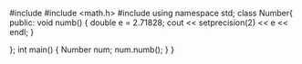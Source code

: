 #include <iostream> 
#include <math.h> 
#include <iomanip> 
using namespace std; 
class Number{ 
public: 
 void numb() 
 { 
  double e = 2.71828; 
  cout << setprecision(2) << e << endl; 
 } 
  
}; 
int main() 
{ 
 Number num; 
 num.numb(); 
}
}
